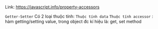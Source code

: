 Link: https://javascript.info/property-accessors

`Getter-Setter`
Có 2 loại thuộc tính:
`Thuộc tính data`
`Thuộc tính accessor` : hàm getting/setting value, trong object đc kí hiệu là: get, set method
